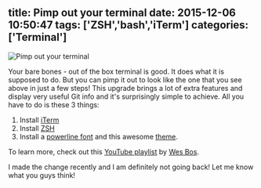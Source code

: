title: Pimp out your terminal
date: 2015-12-06 10:50:47
tags: ['ZSH','bash','iTerm']
categories: ['Terminal']
---

![Pimp out your terminal](/images/12062015/Pimped_Out_Terminal.png)
<!--more-->
Your bare bones - out of the box terminal is good. It does what it is supposed to do. But you can pimp it out to look like the one that you see above in just a few steps! This upgrade brings a lot of extra features and display very useful Git info and it's surprisingly simple to achieve. All you have to do is these 3 things:

1. Install [iTerm](https://www.iterm2.com/)
2. Install [ZSH](http://ohmyz.sh/)
3. Install a [powerline font](https://github.com/powerline/fonts) and this awesome [theme](https://github.com/wesbos/Cobalt2-iterm).

To learn more, check out this [YouTube playlist](https://www.youtube.com/watch?v=rl7PzPAZDyY&list=PLu8EoSxDXHP7tXPJp5ZmUpuT7sFvrswzf) by [Wes Bos](https://www.youtube.com/user/wesbos).

I made the change recently and I am definitely not going back! Let me know what you guys think!
